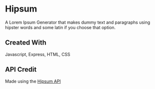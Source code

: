 # Hipsum

A Lorem Ipsum Generator that makes dummy text and paragraphs using hipster words and some latin if you choose that option.  


## Created With

Javascript, Express, HTML, CSS

## API Credit

Made using the [Hipsum API](https://hipsum.co/the-api/)

